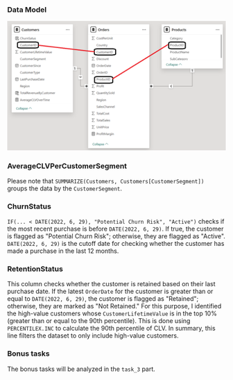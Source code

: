 ### Data Model

![Alt text](https://github.com/namakshenas/f_challenge/blob/main/task_2/data_model.png)

### AverageCLVPerCustomerSegment
Please note that `SUMMARIZE(Customers, Customers[CustomerSegment])` groups the data by the `CustomerSegment`.

### ChurnStatus
`IF(... < DATE(2022, 6, 29), "Potential Churn Risk", "Active")` checks if the most recent purchase is before `DATE(2022, 6, 29)`. 
If true, the customer is flagged as "Potential Churn Risk"; otherwise, they are flagged as "Active". `DATE(2022, 6, 29)` is the cutoff date for checking whether the customer has made a purchase in the last 12 months.

### RetentionStatus
This column checks whether the customer is retained based on their last purchase date. If the latest `OrderDate`
for the customer is greater than or equal to `DATE(2022, 6, 29)`, the customer is flagged as "Retained"; otherwise, they are marked as "Not Retained."
For this purpose, I identified the high-value customers whose `CustomerLifetimeValue` is in the top 10% (greater than or equal to the 90th percentile).
This is done using `PERCENTILEX.INC` to calculate the 90th percentile of CLV.
In summary, this line filters the dataset to only include high-value customers.

### Bonus tasks
The bonus tasks will be analyzed in the `task_3` part.
